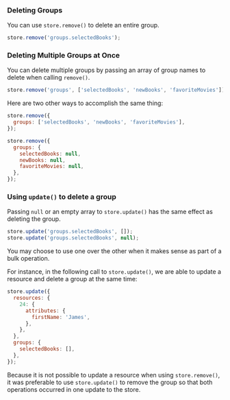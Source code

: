### Deleting Groups

You can use `store.remove()` to delete an entire group.

```js
store.remove('groups.selectedBooks');
```

### Deleting Multiple Groups at Once

You can delete multiple groups by passing an array of group names to delete when calling `remove()`.

```js
store.remove('groups', ['selectedBooks', 'newBooks', 'favoriteMovies']);
```

Here are two other ways to accomplish the same thing:

```js
store.remove({
  groups: ['selectedBooks', 'newBooks', 'favoriteMovies'],
});

store.remove({
  groups: {
    selectedBooks: null,
    newBooks: null,
    favoriteMovies: null,
  },
});
```

### Using `update()` to delete a group

Passing `null` or an empty array to `store.update()` has the same effect as deleting
the group.

```js
store.update('groups.selectedBooks', []);
store.update('groups.selectedBooks', null);
```

You may choose to use one over the other when it makes sense as part of a bulk operation.

For instance, in the following call to `store.update()`, we are able to update a resource
and delete a group at the same time:

```js
store.update({
  resources: {
    24: {
      attributes: {
        firstName: 'James',
      },
    },
  },
  groups: {
    selectedBooks: [],
  },
});
```

Because it is not possible to update a resource when using `store.remove()`, it was preferable
to use `store.update()` to remove the group so that both operations occurred in one update to the
store.
